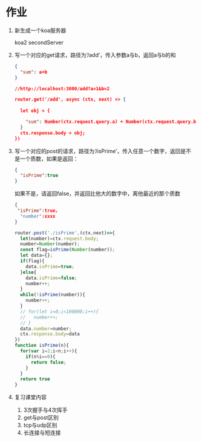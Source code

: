 # 作业

1. 新生成一个koa服务器

   koa2 secondServer

2. 写一个对应的get请求，路径为‘/add’，传入参数a与b，返回a与b的和

   ```json
   {
     "sum": a+b
   }
   ```

   ```json
   //http://localhost:3000/add?a=1&b=2
   
   router.get('/add', async (ctx, next) => {
     
     let obj = {
   
       "sum": Number(ctx.request.query.a) + Number(ctx.request.query.b)
     }
     ctx.response.body = obj;
   })
   ```

   

3. 写一个对应的post的请求，路径为‘/isPrime’，传入任意一个数字，返回是不是一个质数，如果是返回：

   ```json
   {
     "isPrime":true
   }
   ```

   如果不是，请返回false，并返回比他大的数字中，离他最近的那个质数

   ```json
   {
   	"isPrime":true，
     "number":xxxx
   }
   ```

   ```js
   router.post('./isPrime',(ctx,next)=>{
     let(number)=ctx.request.body;
     number=Number(number);
     const flag=isPrime(Number(number));
     let data={};
     if(flag){
       data.isPrime=true;
     }else{
       data.isPrime=false;
       number++;
     }
     while(!isPrime(number)){
       number++;
     }
     // for(let i=0;i<100000;i++){
     //   number++;
     // }
     data.number=number;
     ctx.response.body=data
   })
   function isPrime(n){
     for(var i=2;i<n;i++){
       if(n%i==0){
         return false;
       }
     }
     return true
   }
   ```

   

4. 复习课堂内容

   1. 3次握手与4次挥手
   2. get与post区别
   3. tcp与udp区别
   4. 长连接与短连接

